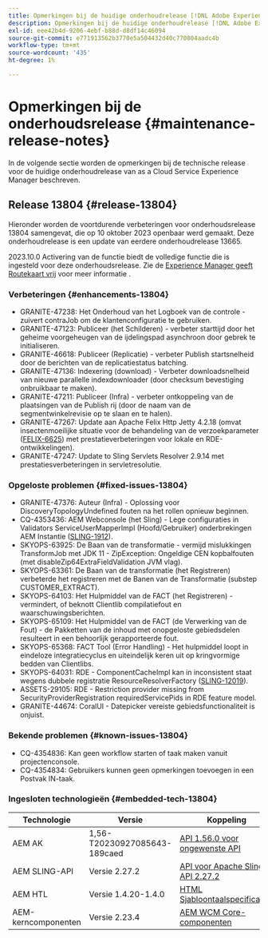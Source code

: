 ```yaml
---
title: Opmerkingen bij de huidige onderhoudrelease [!DNL Adobe Experience Manager] as a Cloud Service.
description: Opmerkingen bij de huidige onderhoudrelease [!DNL Adobe Experience Manager] as a Cloud Service.
exl-id: eee42b4d-9206-4ebf-b88d-d8df14c46094
source-git-commit: e771913562b3770e5a504432d40c770804aadc4b
workflow-type: tm+mt
source-wordcount: '435'
ht-degree: 1%

---
```


# Opmerkingen bij de onderhoudsrelease {#maintenance-release-notes}

In de volgende sectie worden de opmerkingen bij de technische release voor de huidige onderhoudrelease van as a Cloud Service Experience Manager beschreven.

## Release 13804 {#release-13804}

Hieronder worden de voortdurende verbeteringen voor onderhoudsrelease 13804 samengevat, die op 10 oktober 2023 openbaar werd gemaakt. Deze onderhoudrelease is een update van eerdere onderhoudrelease 13665.

2023.10.0 Activering van de functie biedt de volledige functie die is ingesteld voor deze onderhoudsrelease. Zie de [Experience Manager geeft Routekaart vrij](https://experienceleague.adobe.com/docs/experience-manager-release-information/aem-release-updates/update-releases-roadmap.html) voor meer informatie .

### Verbeteringen {#enhancements-13804}

* GRANITE-47238: Het Onderhoud van het Logboek van de controle - zuivert contraJob om de klantenconfiguratie te gebruiken.
* GRANITE-47123: Publiceer (het Schilderen) - verbeter starttijd door het geheime voorgeheugen van de ijdelingspad asynchroon door gebrek te initialiseren.
* GRANITE-46618: Publiceer (Replicatie) - verbeter Publish startsnelheid door de berichten van de replicatiestatus batching.
* GRANITE-47136: Indexering (download) - Verbeter downloadsnelheid van nieuwe parallelle indexdownloader (door checksum bevestiging onbruikbaar te maken).
* GRANITE-47211: Publiceer (Infra) - verbeter ontkoppeling van de plaatsingen van de Publish rij (door de naam van de segmentwinkelrevisie op te slaan en te halen).
* GRANITE-47267: Update aan Apache Felix Http Jetty 4.2.18 (omvat insectenmoeilijke situatie voor de behandeling van de verzoekparameter ([FELIX-6625](https://issues.apache.org/jira/browse/FELIX-6625)) met prestatieverbeteringen voor lokale en RDE-ontwikkelingen).
* GRANITE-47247: Update to Sling Servlets Resolver 2.9.14 met prestatiesverbeteringen in servletresolutie.

### Opgeloste problemen {#fixed-issues-13804}

* GRANITE-47376: Auteur (Infra) - Oplossing voor DiscoveryTopologyUndefined fouten na het rollen opnieuw beginnen.
* CQ-4353436: AEM Webconsole (het Sling) - Lege configuraties in Validators ServiceUserMapperImpl (Hoofd/Gebruiker) onderbrekingen AEM Instantie ([SLING-1912](https://issues.apache.org/jira/browse/SLING-11912)).
* SKYOPS-63925: De Baan van de transformatie - vermijd mislukkingen TransformJob met JDK 11 - ZipException: Ongeldige CEN kopbalfouten (met disableZip64ExtraFieldValidation JVM vlag).
* SKYOPS-63361: De Baan van de transformatie (het Registreren) verbeterde het registreren met de Banen van de Transformatie (substep CUSTOMER_EXTRACT).
* SKYOPS-64103: Het Hulpmiddel van de FACT (het Registreren) - vermindert, of beknott Clientlib compilatiefout en waarschuwingsberichten.
* SKYOPS-65109: Het Hulpmiddel van de FACT (de Verwerking van de Fout) - de Pakketten van de inhoud met onopgeloste gebiedsdelen resulteert in een behoorlijk gerapporteerde fout.
* SKYOPS-65368: FACT Tool (Error Handling) - Het hulpmiddel loopt in eindeloze integratiecyclus en uiteindelijk keren uit op kringvormige bedden van Clientlibs.
* SKYOPS-64031: RDE - ComponentCacheImpl kan in inconsistent staat wegens dubbele registratie ResourceResolverFactory ([SLING-12019](https://issues.apache.org/jira/browse/SLING-12019)).
* ASSETS-29105: RDE - Restriction provider missing from SecurityProviderRegistration requiredServicePids in RDE feature model.
* GRANITE-44674: CoralUI - Datepicker vereiste gebiedsfunctionaliteit is onjuist.

### Bekende problemen {#known-issues-13804}

* CQ-4354836: Kan geen workflow starten of taak maken vanuit projectenconsole.
* CQ-4354834: Gebruikers kunnen geen opmerkingen toevoegen in een Postvak IN-taak.

### Ingesloten technologieën {#embedded-tech-13804}

| Technologie | Versie | Koppeling |
|---|---|---|
| AEM AK | 1,56-T20230927085643-189caed | [API 1.56.0 voor ongewenste API](https://www.javadoc.io/doc/org.apache.jackrabbit/oak-api/1.56.0/index.html) |
| AEM SLING-API | Versie 2.27.2 | [API voor Apache Sling API 2.27.2](https://www.javadoc.io/doc/org.apache.sling/org.apache.sling.api/latest/index.html) |
| AEM HTL | Versie 1.4.20-1.4.0 | [HTML Sjabloontaalspecificaties](https://github.com/adobe/htl-spec) |
| AEM-kerncomponenten | Versie 2.23.4 | [AEM WCM Core-componenten](https://github.com/adobe/aem-core-wcm-components) |
